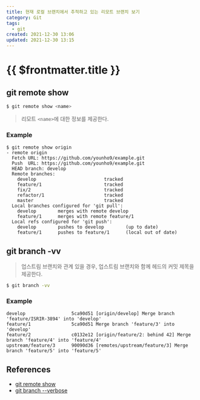 ```yaml
---
title: 현재 로컬 브랜치에서 추적하고 있는 리모트 브랜치 보기
category: Git
tags:
  - git
created: 2021-12-30 13:06
updated: 2021-12-30 13:15
---
```


# {{ $frontmatter.title }}

## git remote show

```sh
$ git remote show <name>
```

> 리모트 `<name>`에 대한 정보를 제공한다.

### Example

```
$ git remote show origin
- remote origin
  Fetch URL: https://github.com/younho9/example.git
  Push  URL: https://github.com/younho9/example.git
  HEAD branch: develop
  Remote branches:
    develop                         tracked
    feature/1                       tracked
    fix/2                           tracked
    refactor/1                      tracked
    master                          tracked
  Local branches configured for 'git pull':
    develop        merges with remote develop
    feature/1      merges with remote feature/1
  Local refs configured for 'git push':
    develop        pushes to develop        (up to date)
    feature/1      pushes to feature/1      (local out of date)
```

## git branch -vv

> 업스트림 브랜치와 관계 있을 경우, 업스트림 브랜치와 함께 헤드의 커밋 제목을 제공한다.

```sh
$ git branch -vv
```

### Example

```
develop                 5ca90d51 [origin/develop] Merge branch 'feature/ISRIR-3894' into 'develop'
feature/1               5ca90d51 Merge branch 'feature/3' into 'develop'
feature/2               c0132e12 [origin/feature/2: behind 42] Merge branch 'feature/4' into 'feature/4'
upstream/feature/3      90090d36 [remotes/upstream/feature/3] Merge branch 'feature/5' into 'feature/5'
```

## References

- [git remote show](https://git-scm.com/docs/git-remote#Documentation/git-remote.txt-emshowem)
- [git branch --verbose](https://git-scm.com/docs/git-branch#Documentation/git-branch.txt---verbose)
